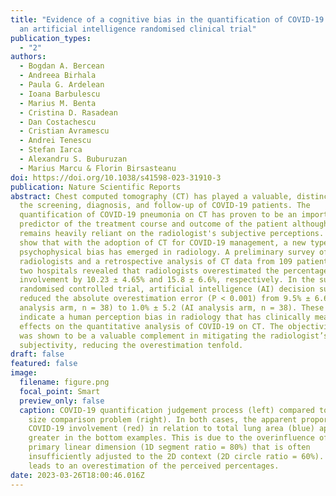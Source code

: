 ```yaml
---
title: "Evidence of a cognitive bias in the quantification of COVID-19 with CT:
  an artificial intelligence randomised clinical trial"
publication_types:
  - "2"
authors:
  - Bogdan A. Bercean
  - Andreea Birhala
  - Paula G. Ardelean
  - Ioana Barbulescu
  - Marius M. Benta
  - Cristina D. Rasadean
  - Dan Costachescu
  - Cristian Avramescu
  - Andrei Tenescu
  - Stefan Iarca
  - Alexandru S. Buburuzan
  - Marius Marcu & Florin Birsasteanu
doi: https://doi.org/10.1038/s41598-023-31910-3
publication: Nature Scientific Reports
abstract: Chest computed tomography (CT) has played a valuable, distinct role in
  the screening, diagnosis, and follow-up of COVID-19 patients. The
  quantification of COVID-19 pneumonia on CT has proven to be an important
  predictor of the treatment course and outcome of the patient although it
  remains heavily reliant on the radiologist's subjective perceptions. Here, we
  show that with the adoption of CT for COVID-19 management, a new type of
  psychophysical bias has emerged in radiology. A preliminary survey of 40
  radiologists and a retrospective analysis of CT data from 109 patients from
  two hospitals revealed that radiologists overestimated the percentage of lung
  involvement by 10.23 ± 4.65% and 15.8 ± 6.6%, respectively. In the subsequent
  randomised controlled trial, artificial intelligence (AI) decision support
  reduced the absolute overestimation error (P < 0.001) from 9.5% ± 6.6 (No-AI
  analysis arm, n = 38) to 1.0% ± 5.2 (AI analysis arm, n = 38). These results
  indicate a human perception bias in radiology that has clinically meaningful
  effects on the quantitative analysis of COVID-19 on CT. The objectivity of AI
  was shown to be a valuable complement in mitigating the radiologist’s
  subjectivity, reducing the overestimation tenfold.
draft: false
featured: false
image:
  filename: figure.png
  focal_point: Smart
  preview_only: false
  caption: COVID-19 quantification judgement process (left) compared to the circle
    size comparison problem (right). In both cases, the apparent proportion of
    COVID-19 involvement (red) in relation to total lung area (blue) appears
    greater in the bottom examples. This is due to the overinfluence of a
    primary linear dimension (1D segment ratio = 80%) that is often
    insufficiently adjusted to the 2D context (2D circle ratio = 60%). This
    leads to an overestimation of the perceived percentages.
date: 2023-03-26T18:00:46.016Z
---
```

